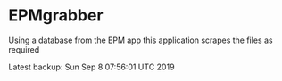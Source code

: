 # EPMgrabber
Using a database from the EPM app this application scrapes the files as required


Latest backup: Sun Sep 8 07:56:01 UTC 2019
